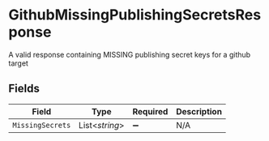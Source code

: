 # GithubMissingPublishingSecretsResponse

A valid response containing MISSING publishing secret keys for a github target


## Fields

| Field              | Type               | Required           | Description        |
| ------------------ | ------------------ | ------------------ | ------------------ |
| `MissingSecrets`   | List<*string*>     | :heavy_minus_sign: | N/A                |